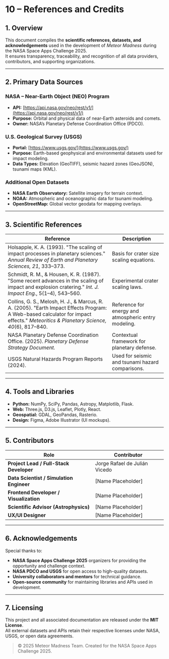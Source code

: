 # 10 – References and Credits

## 1. Overview

This document compiles the **scientific references, datasets, and acknowledgements** used in the development of *Meteor Madness* during the NASA Space Apps Challenge 2025.  
It ensures transparency, traceability, and recognition of all data providers, contributors, and supporting organizations.

---

## 2. Primary Data Sources

### NASA – Near-Earth Object (NEO) Program
- **API:** [https://api.nasa.gov/neo/rest/v1/](https://api.nasa.gov/neo/rest/v1/)  
- **Purpose:** Orbital and physical data of near-Earth asteroids and comets.  
- **Owner:** NASA’s Planetary Defense Coordination Office (PDCO).  

### U.S. Geological Survey (USGS)
- **Portal:** [https://www.usgs.gov/](https://www.usgs.gov/)  
- **Purpose:** Earth-based geophysical and environmental datasets used for impact modeling.  
- **Data Types:** Elevation (GeoTIFF), seismic hazard zones (GeoJSON), tsunami maps (KML).  

### Additional Open Datasets
- **NASA Earth Observatory:** Satellite imagery for terrain context.  
- **NOAA:** Atmospheric and oceanographic data for tsunami modeling.  
- **OpenStreetMap:** Global vector geodata for mapping overlays.  

---

## 3. Scientific References

| Reference | Description |
|------------|-------------|
| Holsapple, K. A. (1993). "The scaling of impact processes in planetary sciences." *Annual Review of Earth and Planetary Sciences, 21*, 333–373. | Basis for crater size scaling equations. |
| Schmidt, R. M., & Housen, K. R. (1987). "Some recent advances in the scaling of impact and explosion cratering." *Int. J. Impact Eng.*, 5(1–4), 543–560. | Experimental crater scaling laws. |
| Collins, G. S., Melosh, H. J., & Marcus, R. A. (2005). "Earth Impact Effects Program: A Web-based calculator for impact effects." *Meteoritics & Planetary Science, 40*(6), 817–840. | Reference for energy and atmospheric entry modeling. |
| NASA Planetary Defense Coordination Office. (2025). *Planetary Defense Strategy Document.* | Contextual framework for planetary defense. |
| USGS Natural Hazards Program Reports (2024). | Used for seismic and tsunami hazard comparisons. |

---

## 4. Tools and Libraries

- **Python:** NumPy, SciPy, Pandas, Astropy, Matplotlib, Flask.  
- **Web:** Three.js, D3.js, Leaflet, Plotly, React.  
- **Geospatial:** GDAL, GeoPandas, Rasterio.  
- **Design:** Figma, Adobe Illustrator (UI mockups).  

---

## 5. Contributors

| Role | Contributor |
|------|--------------|
| **Project Lead / Full-Stack Developer** | Jorge Rafael de Julián Vicedo |
| **Data Scientist / Simulation Engineer** | [Name Placeholder] |
| **Frontend Developer / Visualization** | [Name Placeholder] |
| **Scientific Advisor (Astrophysics)** | [Name Placeholder] |
| **UX/UI Designer** | [Name Placeholder] |

---

## 6. Acknowledgements

Special thanks to:
- **NASA Space Apps Challenge 2025** organizers for providing the opportunity and challenge context.  
- **NASA PDCO and USGS** for open access to high-quality datasets.  
- **University collaborators and mentors** for technical guidance.  
- **Open-source community** for maintaining libraries and APIs used in development.  

---

## 7. Licensing

This project and all associated documentation are released under the **MIT License**.  
All external datasets and APIs retain their respective licenses under NASA, USGS, or open data agreements.

> © 2025 Meteor Madness Team. Created for the NASA Space Apps Challenge 2025.
